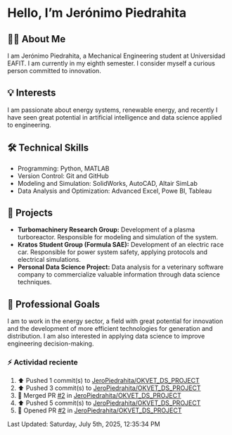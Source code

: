 <!DOCTYPE html>
<html lang="en">
<head>
  <meta charset="UTF-8" />
  <meta name="viewport" content="width=device-width, initial-scale=1" />
  
</head>
<body>
  <h1>Hello, I’m Jerónimo Piedrahita</h1>

  <section>
    <h2>👨‍🎓 About Me</h2>
    <p>I am Jerónimo Piedrahita, a Mechanical Engineering student at Universidad EAFIT. I am currently in my eighth semester. I consider myself a curious person committed to innovation.</p>
  </section>

  <section>
    <h2>💡 Interests</h2>
    <p>I am passionate about energy systems, renewable energy, and recently I have seen great potential in artificial intelligence and data science applied to engineering.</p>
  </section>
   <section>
    <h2>🛠️ Technical Skills</h2>
    <ul>
      <li>Programming: Python, MATLAB</li>
      <li>Version Control: Git and GitHub</li>
      <li>Modeling and Simulation: SolidWorks, AutoCAD, Altair SimLab</li>
      <li>Data Analysis and Optimization: Advanced Excel, Powe BI, Tableau</li>
    </ul>
  </section>

  <section>
    <h2>📁 Projects</h2>
    <ul>
      <li><strong>Turbomachinery Research Group:</strong> Development of a plasma turboreactor. Responsible for modeling and simulation of the system.</li>
      <li><strong>Kratos Student Group (Formula SAE):</strong> Development of an electric race car. Responsible for power system safety, applying protocols and electrical simulations.</li>
      <li><strong>Personal Data Science Project:</strong> Data analysis for a veterinary software company to commercialize valuable information through data science techniques.</li>
    </ul>
  </section>
  
  <section>
    <h2>🎯 Professional Goals</h2>
    <p>I am to work in the energy sector, a field with great potential for innovation and the development of more efficient technologies for generation and distribution. I am also interested in applying data science to improve engineering decision-making.</p>
  </section>

  ### :zap: Actividad reciente
  <!--RECENT_ACTIVITY:start-->
1. ⬆️ Pushed 1 commit(s) to [JeroPiedrahita/OKVET_DS_PROJECT](https://github.com/JeroPiedrahita/OKVET_DS_PROJECT)<br>
2. ⬆️ Pushed 3 commit(s) to [JeroPiedrahita/OKVET_DS_PROJECT](https://github.com/JeroPiedrahita/OKVET_DS_PROJECT)<br>
3. 🎉 Merged PR [#2](https://github.com/JeroPiedrahita/OKVET_DS_PROJECT/pull/2) in [JeroPiedrahita/OKVET_DS_PROJECT](https://github.com/JeroPiedrahita/OKVET_DS_PROJECT)<br>
4. ⬆️ Pushed 5 commit(s) to [JeroPiedrahita/OKVET_DS_PROJECT](https://github.com/JeroPiedrahita/OKVET_DS_PROJECT)<br>
5. 💪 Opened PR [#2](https://github.com/JeroPiedrahita/OKVET_DS_PROJECT/pull/2) in [JeroPiedrahita/OKVET_DS_PROJECT](https://github.com/JeroPiedrahita/OKVET_DS_PROJECT)<br>
<!--RECENT_ACTIVITY:end-->
  <!--RECENT_ACTIVITY:last_update-->
Last Updated: Saturday, July 5th, 2025, 12:35:34 PM
<!--RECENT_ACTIVITY:last_update_end-->
</body>
</html>
